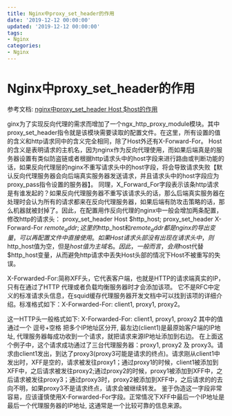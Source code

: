 ```yaml
---
title: Nginx中proxy_set_header的作用
date: '2019-12-12 00:00:00'
updated: '2019-12-12 00:00:00'
tags:
- Nginx
categories:
- Nginx
---
```

# Nginx中proxy_set_header的作用

参考文档: [nginx中proxy_set_header Host $host的作用](https://www.cnblogs.com/yanghj010/p/5980974.html)

ginx为了实现反向代理的需求而增加了一个ngx_http_proxy_module模块。其中proxy_set_header指令就是该模块需要读取的配置文件。在这里，所有设置的值的含义和http请求同中的含义完全相同，除了Host外还有X-Forward-For。
Host的含义是表明请求的主机名，因为nginx作为反向代理使用，而如果后端真是的服务器设置有类似防盗链或者根据http请求头中的host字段来进行路由或判断功能的话，如果反向代理层的nginx不重写请求头中的host字段，将会导致请求失败【默认反向代理服务器会向后端真实服务器发送请求，并且请求头中的host字段应为proxy_pass指令设置的服务器】。
  同理，X_Forward_For字段表示该条http请求是有谁发起的？如果反向代理服务器不重写该请求头的话，那么后端真实服务器在处理时会认为所有的请求都来在反向代理服务器，如果后端有防攻击策略的话，那么机器就被封掉了。因此，在配置用作反向代理的nginx中一般会增加两条配置，修改http的请求头：
proxy_set_header Host $http_host;
proxy_set_header X-Forward-For $remote_addr;
这里的$http_host和$remote_addr都是nginx的导出变量，可以再配置文件中直接使用。如果Host请求头部没有出现在请求头中，则$http_host值为空，但是$host值为主域名。因此，一般而言，会用$host代替$http_host变量，从而避免http请求中丢失Host头部的情况下Host不被重写的失误。


X-Forwarded-For:简称XFF头，它代表客户端，也就是HTTP的请求端真实的IP，只有在通过了HTTP 代理或者负载均衡服务器时才会添加该项。 它不是RFC中定义的标准请求头信息，在squid缓存代理服务器开发文档中可以找到该项的详细介绍。标准格式如下：X-Forwarded-For: client1, proxy1, proxy2。


这一HTTP头一般格式如下:
X-Forwarded-For: client1, proxy1, proxy2
其中的值通过一个 逗号+空格 把多个IP地址区分开, 最左边(client1)是最原始客户端的IP地址, 代理服务器每成功收到一个请求，就把请求来源IP地址添加到右边。 在上面这个例子中，这个请求成功通过了三台代理服务器：proxy1, proxy2 及 proxy3。请求由client1发出，到达了proxy3(proxy3可能是请求的终点)。请求刚从client1中发出时，XFF是空的，请求被发往proxy1；通过proxy1的时候，client1被添加到XFF中，之后请求被发往proxy2;通过proxy2的时候，proxy1被添加到XFF中，之后请求被发往proxy3；通过proxy3时，proxy2被添加到XFF中，之后请求的的去向不明，如果proxy3不是请求终点，请求会被继续转发。
鉴于伪造这一字段非常容易，应该谨慎使用X-Forwarded-For字段。正常情况下XFF中最后一个IP地址是最后一个代理服务器的IP地址, 这通常是一个比较可靠的信息来源。
